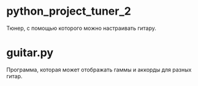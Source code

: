 # python_project_tuner_2
Тюнер, с помощью которого можно настраивать гитару.

# guitar.py
Программа, которая может отображать гаммы и аккорды для разных гитар.
